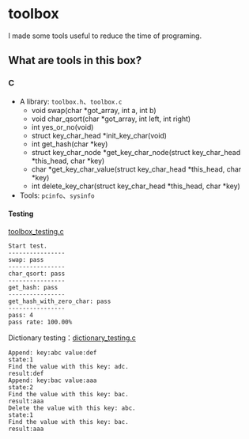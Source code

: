 # toolbox

I made some tools useful to reduce the time of programing.

## What are tools in this box?

### C

* A library: `toolbox.h`、`toolbox.c`
	* void swap(char \*got\_array, int a, int b)
	* void char\_qsort(char \*got_array, int left, int right)
	* int yes\_or\_no(void)
	* struct key\_char\_head \*init\_key\_char(void)
	* int get\_hash(char \*key)
	* struct key\_char\_node \*get\_key\_char\_node(struct key\_char\_head \*this\_head, char \*key)
	* char \*get\_key\_char\_value(struct key\_char\_head \*this\_head, char \*key)
	* int delete\_key\_char(struct key\_char\_head \*this\_head, char \*key)
* Tools: `pcinfo`、`sysinfo`

#### Testing

[toolbox_testing.c](https://github.com/YanHaoChen/toolbox/blob/master/c/src/toolbox_testing.c)

```shell
Start test.
----------------
swap: pass
----------------
char_qsort: pass
----------------
get_hash: pass
----------------
get_hash_with_zero_char: pass
----------------
pass: 4
pass rate: 100.00%
```

Dictionary testing：[dictionary_testing.c](https://github.com/YanHaoChen/toolbox/blob/master/c/src/dictionary_testing.c)

```shell
Append: key:abc value:def
state:1
Find the value with this key: adc.
result:def
Append: key:bac value:aaa
state:2
Find the value with this key: bac.
result:aaa
Delete the value with this key: abc.
state:1
Find the value with this key: bac.
result:aaa
```